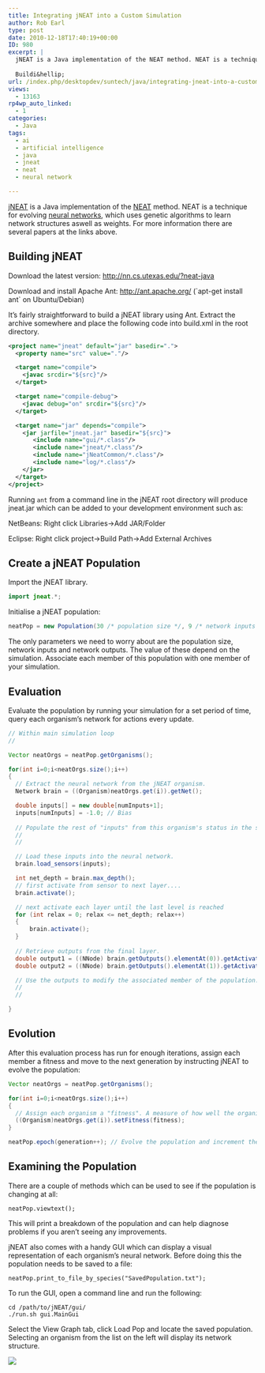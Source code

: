 ```yaml
---
title: Integrating jNEAT into a Custom Simulation
author: Rob Earl
type: post
date: 2010-12-18T17:40:19+00:00
ID: 980
excerpt: |
  jNEAT is a Java implementation of the NEAT method. NEAT is a technique for evolving neural networks, which uses genetic algorithms to learn network structures aswell as weights. For more information there are several papers at the links above.
  
  Buildi&hellip;
url: /index.php/desktopdev/suntech/java/integrating-jneat-into-a-custom-simulati/
views:
  - 13163
rp4wp_auto_linked:
  - 1
categories:
  - Java
tags:
  - ai
  - artificial intelligence
  - java
  - jneat
  - neat
  - neural network

---
```

[jNEAT][1] is a Java implementation of the [NEAT][2] method. NEAT is a technique for evolving [neural networks][3], which uses genetic algorithms to learn network structures aswell as weights. For more information there are several papers at the links above.

## Building jNEAT

Download the latest version: http://nn.cs.utexas.edu/?neat-java
  
Download and install Apache Ant: http://ant.apache.org/ (\`apt-get install ant\` on Ubuntu/Debian)

It&#8217;s fairly straightforward to build a jNEAT library using Ant. Extract the archive somewhere and place the following code into build.xml in the root directory.

```xml
<project name="jneat" default="jar" basedir=".">
  <property name="src" value="."/>

  <target name="compile">
    <javac srcdir="${src}"/>
  </target>

  <target name="compile-debug">
    <javac debug="on" srcdir="${src}"/>
  </target>

  <target name="jar" depends="compile">
    <jar jarfile="jneat.jar" basedir="${src}">
       <include name="gui/*.class"/>
       <include name="jneat/*.class"/>
       <include name="jNeatCommon/*.class"/>
       <include name="log/*.class"/>
    </jar>
  </target>
</project>
```
Running `ant` from a command line in the jNEAT root directory will produce jneat.jar which can be added to your development environment such as:

NetBeans: Right click Libraries->Add JAR/Folder
  
Eclipse: Right click project->Build Path->Add External Archives

## Create a jNEAT Population

Import the jNEAT library.

```java
import jneat.*;
```

Initialise a jNEAT population:

```java
neatPop = new Population(30 /* population size */, 9 /* network inputs */ , 2 /* network outputs */, 5 /* max index of nodes */, true /* recurrent */, 0.5 /* probability of connecting two nodes */ );
```

The only parameters we need to worry about are the population size, network inputs and network outputs. The value of these depend on the simulation. Associate each member of this population with one member of your simulation.

## Evaluation

Evaluate the population by running your simulation for a set period of time, query each organism&#8217;s network for actions every update.

```java
// Within main simulation loop
//

Vector neatOrgs = neatPop.getOrganisms();

for(int i=0;i<neatOrgs.size();i++)
{
  // Extract the neural network from the jNEAT organism.
  Network brain = ((Organism)neatOrgs.get(i)).getNet();

  double inputs[] = new double[numInputs+1];
  inputs[numInputs] = -1.0; // Bias
  
  // Populate the rest of "inputs" from this organism's status in the simulation.
  //
  //

  // Load these inputs into the neural network.
  brain.load_sensors(inputs);

  int net_depth = brain.max_depth();
  // first activate from sensor to next layer....
  brain.activate();

  // next activate each layer until the last level is reached
  for (int relax = 0; relax <= net_depth; relax++)
  {
      brain.activate();
  }
        
  // Retrieve outputs from the final layer.
  double output1 = ((NNode) brain.getOutputs().elementAt(0)).getActivation(); 
  double output2 = ((NNode) brain.getOutputs().elementAt(1)).getActivation();

  // Use the outputs to modify the associated member of the population.
  //
  //

}
```
## Evolution

After this evaluation process has run for enough iterations, assign each member a fitness and move to the next generation by instructing jNEAT to evolve the population:

```java
Vector neatOrgs = neatPop.getOrganisms();

for(int i=0;i<neatOrgs.size();i++)
{
  // Assign each organism a "fitness". A measure of how well the organism performed since the last evolution.
  ((Organism)neatOrgs.get(i)).setFitness(fitness);
}

neatPop.epoch(generation++); // Evolve the population and increment the generation.
```
## Examining the Population

There are a couple of methods which can be used to see if the population is changing at all:

<code class="codespan">neatPop.viewtext();</code>

This will print a breakdown of the population and can help diagnose problems if you aren&#8217;t seeing any improvements.

jNEAT also comes with a handy GUI which can display a visual representation of each organism&#8217;s neural network. Before doing this the population needs to be saved to a file:

<code class="codespan">neatPop.print_to_file_by_species("SavedPopulation.txt");</code>

To run the GUI, open a command line and run the following:

```
cd /path/to/jNEAT/gui/
./run.sh gui.MainGui
```
Select the View Graph tab, click Load Pop and locate the saved population. Selecting an organism from the list on the left will display its network structure.

<img src="/wp-content/uploads/users/robearl/jNEATGUI.png">

 [1]: http://nn.cs.utexas.edu/?neat-java
 [2]: http://nn.cs.utexas.edu/?neat
 [3]: http://en.wikipedia.org/wiki/Artificial_neural_network
